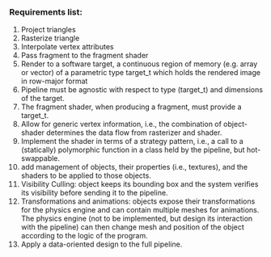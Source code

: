 ### Requirements list:
1. Project triangles
2. Rasterize triangle
3. Interpolate vertex attributes
4. Pass fragment to the fragment shader
5. Render to a software target, a continuous region of memory (e.g. array or vector) of a parametric type target_t which holds the rendered image in row-major format
6. Pipeline must be agnostic with respect to type (target_t) and dimensions of the target. 
7. The fragment shader, when producing a fragment, must provide a target_t.
8. Allow for generic vertex information, i.e., the combination of object-shader determines the data flow from rasterizer and shader.
9. Implement the shader in terms of a strategy pattern, i.e., a call to a (statically) polymorphic function in a class held by the pipeline, but hot-swappable.
10. add management of objects, their properties (i.e., textures), and the shaders to be applied to those objects.
11. Visibility Culling: object keeps its bounding box and the system verifies its visibility before sending it to the pipeline.
12. Transformations and animations: objects expose their transformations for the physics engine and can contain multiple meshes for animations. The physics engine (not to be implemented, but design its interaction with the pipeline) can then change mesh and position of the object according to the logic of the program.
13. Apply a data-oriented design to the full pipeline.